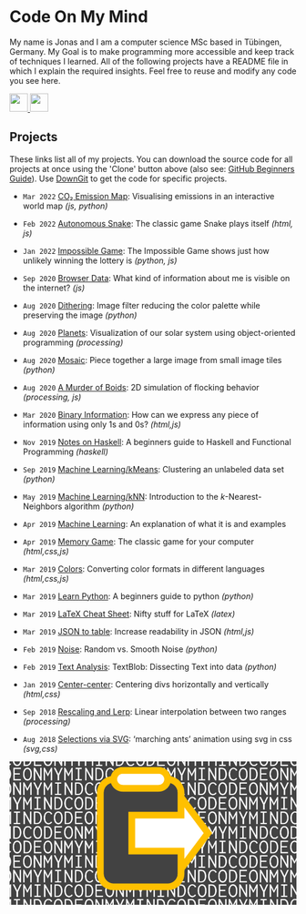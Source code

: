 # Code On My Mind

My name is Jonas and I am a computer science MSc based in Tübingen, Germany. My Goal is to make programming more accessible and keep track of techniques I learned. All of the following projects have a README file in which I explain the required insights. Feel free to reuse and modify any code you see here.

<a href="https://twitter.com/Code_On_My_Mind">
  <img height="32" width="32" src="https://cdn.jsdelivr.net/npm/simple-icons@v6/icons/twitter.svg" />
</a>

<a href="https://www.linkedin.com/in/jonas-k%C3%B6nig-5718401aa">
  <img height="32" width="32" src="https://cdn.jsdelivr.net/npm/simple-icons@v6/icons/linkedin.svg" />
</a>

## Projects

These links list all of my projects. You can download the source code for all projects at once using the 'Clone' button above (also see: [GitHub Beginners Guide](https://education.github.com/git-cheat-sheet-education.pdf)). Use [DownGit](https://minhaskamal.github.io/DownGit/#/home) to get the code for specific projects.

- `Mar 2022` [CO₂ Emission Map](./projects/map): Visualising emissions in an interactive world map  _(js, python)_

- `Feb 2022` [Autonomous Snake](./projects/snake): The classic game Snake plays itself _(html, js)_

- `Jan 2022` [Impossible Game](./projects/impossible): The Impossible Game shows just how unlikely winning the lottery is _(python, js)_

- `Sep 2020` [Browser Data](./projects/browser-data): What kind of information about me is visible on the internet? _(js)_

- `Aug 2020` [Dithering](./projects/dithering): Image filter reducing the color palette while preserving the image _(python)_

- `Aug 2020` [Planets](./projects/planets): Visualization of our solar system using object-oriented programming _(processing)_

- `Aug 2020` [Mosaic](./projects/mosaic): Piece together a large image from small image tiles _(python)_

- `Aug 2020` [A Murder of Boids](./projects/boids): 2D simulation of flocking behavior _(processing, js)_

- `Mar 2020` [Binary Information](./projects/binary): How can we express any piece of information using only 1s and 0s? _(html,js)_

- `Nov 2019` [Notes on Haskell](./projects/haskell-notes): A beginners guide to Haskell and Functional Programming _(haskell)_

- `Sep 2019` [Machine Learning/kMeans](./projects/machine-learning/kmeans): Clustering an unlabeled data set _(python)_

- `May 2019` [Machine Learning/kNN](./projects/machine-learning/knn): Introduction to the *k*-Nearest-Neighbors algorithm _(python)_

- `Apr 2019` [Machine Learning](./projects/machine-learning): An explanation of what it is and examples

- `Apr 2019` [Memory Game](./projects/memory-game): The classic game for your computer _(html,css,js)_

- `Mar 2019` [Colors](./projects/colors): Converting color formats in different languages _(html,css,js)_

- `Mar 2019` [Learn Python](./projects/learn-python): A beginners guide to python _(python)_

- `Mar 2019` [LaTeX Cheat Sheet](./projects/latex-cheat-sheet): Nifty stuff for LaTeX _(latex)_

- `Mar 2019` [JSON to table](./projects/json-to-table): Increase readability in JSON _(html,js)_

- `Feb 2019` [Noise](./projects/noise): Random vs. Smooth Noise _(python)_

- `Feb 2019` [Text Analysis](./projects/text-analysis): TextBlob: Dissecting Text into data _(python)_

- `Jan 2019` [Center-center](./projects/center-center): Centering divs horizontally and vertically _(html,css)_

- `Sep 2018` [Rescaling and Lerp](./projects/rescaling-and-lerp): Linear interpolation between two ranges _(processing)_

- `Aug 2018` [Selections via SVG](./projects/svg-selection): ‘marching ants’ animation using svg in css _(svg,css)_

![Code On My Mind Banner](media/CodeOnMyMind_Banner.png)
